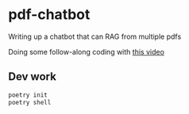 # pdf-chatbot

Writing up a chatbot that can RAG from multiple pdfs

Doing some follow-along coding with [this video](https://www.youtube.com/watch?v=dXxQ0LR-3Hg&t=75s)

## Dev work

```bash
poetry init
poetry shell
```
